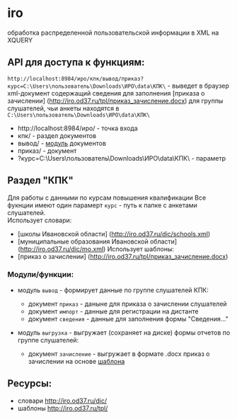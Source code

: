 # iro
обработка распределенной пользовательской информации в  XML на XQUERY
## API для доступа к функциям:
`http://localhost:8984/иро/кпк/вывод/приказ?курс=C:\Users\пользователь\Downloads\ИРО\data\КПК\` - выведет в браузер xml-документ содержащий сведения для заполнения [приказа о зачислении] (http://iro.od37.ru/tpl/приказ_зачисление.docx) для группы слушателей, чьи анкеты находятся в `C:\Users\пользователь\Downloads\ИРО\data\КПК\`

- http://localhost:8984/иро/ - точка входа
- кпк/ - раздел документов
- вывод/ - [модуль](https://github.com/kontur32/iro/blob/dev2/output.xqm "Модуль") документов
- приказ/  - документ
- ?курс=C:\Users\пользователь\Downloads\ИРО\data\КПК\ - параметр

## Раздел "КПК"
Для работы с данными по курсам повышения квалификации
Все фукнции имеют один парамерт `курс` - путь к папке с анкетами слушателей.  
Использует словари:
- [школы Ивановской области] (http://iro.od37.ru/dic/schools.xml)
- [муниципальные образования Ивановской области] (http://iro.od37.ru/dic/mo.xml)
Использует шаблоны:
- [приказ о зачислении] (http://iro.od37.ru/tpl/приказ_зачисление.docx)

### Модули/функции:
- модуль `вывод` - формирует данные по группе слушателей КПК:
  - документ `приказ` - даныне для приказа о зачислении слушателей
  - документ `импорт` - данные для регистрации на дистанте
  - документ `сведения` - данные для заполнения формы "Сведения..."

- модуль `выгрузка` - выгружает (сохраняет на диске) формы отчетов по группе слушателей:
  - документ `зачисление` - выгружает в формате .docx приказ о зачислении на основе [шаблона](http://iro.od37.ru/tpl/приказ_зачисление.docx)


## Ресурсы:
- словари http://iro.od37.ru/dic/  
- шаблоны http://iro.od37.ru/tpl/
